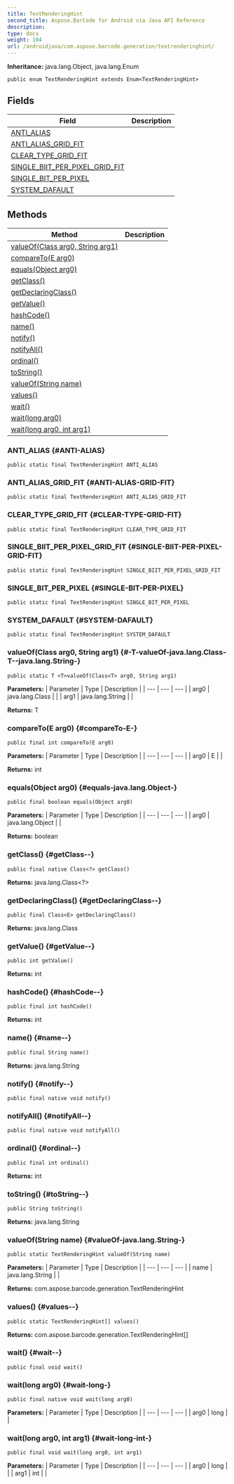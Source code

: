 ```yaml
---
title: TextRenderingHint
second_title: Aspose.BarCode for Android via Java API Reference
description: 
type: docs
weight: 104
url: /androidjava/com.aspose.barcode.generation/textrenderinghint/
---
```

**Inheritance:**
java.lang.Object, java.lang.Enum
```
public enum TextRenderingHint extends Enum<TextRenderingHint>
```
## Fields

| Field | Description |
| --- | --- |
| [ANTI_ALIAS](#ANTI-ALIAS) |  |
| [ANTI_ALIAS_GRID_FIT](#ANTI-ALIAS-GRID-FIT) |  |
| [CLEAR_TYPE_GRID_FIT](#CLEAR-TYPE-GRID-FIT) |  |
| [SINGLE_BIIT_PER_PIXEL_GRID_FIT](#SINGLE-BIIT-PER-PIXEL-GRID-FIT) |  |
| [SINGLE_BIT_PER_PIXEL](#SINGLE-BIT-PER-PIXEL) |  |
| [SYSTEM_DAFAULT](#SYSTEM-DAFAULT) |  |
## Methods

| Method | Description |
| --- | --- |
| [<T>valueOf(Class<T> arg0, String arg1)](#-T-valueOf-java.lang.Class-T--java.lang.String-) |  |
| [compareTo(E arg0)](#compareTo-E-) |  |
| [equals(Object arg0)](#equals-java.lang.Object-) |  |
| [getClass()](#getClass--) |  |
| [getDeclaringClass()](#getDeclaringClass--) |  |
| [getValue()](#getValue--) |  |
| [hashCode()](#hashCode--) |  |
| [name()](#name--) |  |
| [notify()](#notify--) |  |
| [notifyAll()](#notifyAll--) |  |
| [ordinal()](#ordinal--) |  |
| [toString()](#toString--) |  |
| [valueOf(String name)](#valueOf-java.lang.String-) |  |
| [values()](#values--) |  |
| [wait()](#wait--) |  |
| [wait(long arg0)](#wait-long-) |  |
| [wait(long arg0, int arg1)](#wait-long-int-) |  |
### ANTI_ALIAS {#ANTI-ALIAS}
```
public static final TextRenderingHint ANTI_ALIAS
```


### ANTI_ALIAS_GRID_FIT {#ANTI-ALIAS-GRID-FIT}
```
public static final TextRenderingHint ANTI_ALIAS_GRID_FIT
```


### CLEAR_TYPE_GRID_FIT {#CLEAR-TYPE-GRID-FIT}
```
public static final TextRenderingHint CLEAR_TYPE_GRID_FIT
```


### SINGLE_BIIT_PER_PIXEL_GRID_FIT {#SINGLE-BIIT-PER-PIXEL-GRID-FIT}
```
public static final TextRenderingHint SINGLE_BIIT_PER_PIXEL_GRID_FIT
```


### SINGLE_BIT_PER_PIXEL {#SINGLE-BIT-PER-PIXEL}
```
public static final TextRenderingHint SINGLE_BIT_PER_PIXEL
```


### SYSTEM_DAFAULT {#SYSTEM-DAFAULT}
```
public static final TextRenderingHint SYSTEM_DAFAULT
```


### <T>valueOf(Class<T> arg0, String arg1) {#-T-valueOf-java.lang.Class-T--java.lang.String-}
```
public static T <T>valueOf(Class<T> arg0, String arg1)
```




**Parameters:**
| Parameter | Type | Description |
| --- | --- | --- |
| arg0 | java.lang.Class<T> |  |
| arg1 | java.lang.String |  |

**Returns:**
T
### compareTo(E arg0) {#compareTo-E-}
```
public final int compareTo(E arg0)
```




**Parameters:**
| Parameter | Type | Description |
| --- | --- | --- |
| arg0 | E |  |

**Returns:**
int
### equals(Object arg0) {#equals-java.lang.Object-}
```
public final boolean equals(Object arg0)
```




**Parameters:**
| Parameter | Type | Description |
| --- | --- | --- |
| arg0 | java.lang.Object |  |

**Returns:**
boolean
### getClass() {#getClass--}
```
public final native Class<?> getClass()
```




**Returns:**
java.lang.Class<?>
### getDeclaringClass() {#getDeclaringClass--}
```
public final Class<E> getDeclaringClass()
```




**Returns:**
java.lang.Class<E>
### getValue() {#getValue--}
```
public int getValue()
```




**Returns:**
int
### hashCode() {#hashCode--}
```
public final int hashCode()
```




**Returns:**
int
### name() {#name--}
```
public final String name()
```




**Returns:**
java.lang.String
### notify() {#notify--}
```
public final native void notify()
```




### notifyAll() {#notifyAll--}
```
public final native void notifyAll()
```




### ordinal() {#ordinal--}
```
public final int ordinal()
```




**Returns:**
int
### toString() {#toString--}
```
public String toString()
```




**Returns:**
java.lang.String
### valueOf(String name) {#valueOf-java.lang.String-}
```
public static TextRenderingHint valueOf(String name)
```




**Parameters:**
| Parameter | Type | Description |
| --- | --- | --- |
| name | java.lang.String |  |

**Returns:**
com.aspose.barcode.generation.TextRenderingHint
### values() {#values--}
```
public static TextRenderingHint[] values()
```




**Returns:**
com.aspose.barcode.generation.TextRenderingHint[]
### wait() {#wait--}
```
public final void wait()
```




### wait(long arg0) {#wait-long-}
```
public final native void wait(long arg0)
```




**Parameters:**
| Parameter | Type | Description |
| --- | --- | --- |
| arg0 | long |  |

### wait(long arg0, int arg1) {#wait-long-int-}
```
public final void wait(long arg0, int arg1)
```




**Parameters:**
| Parameter | Type | Description |
| --- | --- | --- |
| arg0 | long |  |
| arg1 | int |  |


